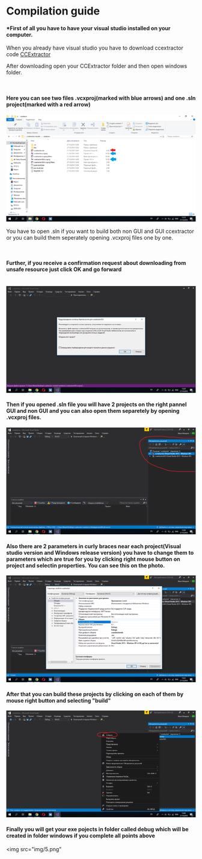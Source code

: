 <h1>Compilation guide</h1>
<h4>*First of all you have to have your visual studio installed on your computer.</h4>

<p>When you already have visual studio you have to download ccextractor code <a href="https://github.com/CCExtractor/ccextractor/">CCExtractor</a></p>
  
<p>After downloading open your CCExtractor folder and then open windows folder.</p>
<br>
<h4>Here you can see two files .vcxproj(marked with blue arrows) and one .sln project(marked with a red arrow)</h4>

<img src="img/1.png">

<br>

<p>You have to open .sln if you want to build both non GUI and GUI ccextractor or you can build them seperately opening .vcxproj files one by one.</p>

<br>

<h4>Further, if you receive a confirmation request about downloading from unsafe resource just click OK and go forward</h4>
<br>
<img src="img/2.png">

<br>
<h4>Then if you opened .sln file you will have 2 projects on the right pannel GUI and non GUI and you can also open them separetely by opening .vcxproj files.</h4>

<img src="img/3.png">

<br>
<h4>Also there are 2 parameters in curly braces near each project(Visual studio version and Windows release version) you have to change them to parameters which are true for you by clicking right mouse button on project and selectin properties. You can see this on the photo.
</h4>

<img src="img/4.png">

<h4>After that you can build these projects by clicking on each of them by mouse right button and selecting "build"</h4>

<img src="img/5.png">

<h4>Finally you will get your exe pojects in folder called debug which will be created in folder windows if you complete all points above</h4>

<img src="img/5.png"
